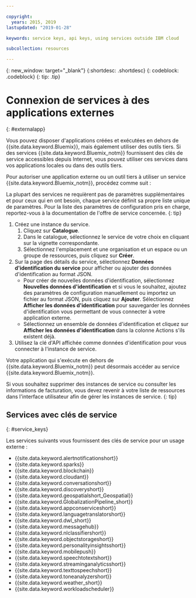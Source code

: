 ```yaml
---

copyright:
  years: 2015, 2019
lastupdated: "2019-01-28"

keywords: service keys, api keys, using services outside IBM cloud

subcollection: resources

---
```


{: new_window: target="_blank"}
{:shortdesc: .shortdesc}
{: codeblock: .codeblock}
{: tip: .tip}

# Connexion de services à des applications externes
{: #externalapp}

Vous pouvez disposer d'applications créées et exécutées en dehors de {{site.data.keyword.Bluemix}}, mais également utiliser des outils tiers. Si des services {{site.data.keyword.Bluemix_notm}} fournissent des clés de service accessibles depuis Internet, vous pouvez utiliser ces services dans vos applications locales ou dans des outils tiers.

Pour autoriser une application externe ou un outil tiers à utiliser un service {{site.data.keyword.Bluemix_notm}}, procédez comme suit :

La plupart des services ne requièrent pas de paramètres supplémentaires et pour ceux qui en ont besoin, chaque service définit sa propre liste unique de paramètres. Pour la liste des paramètres de configuration pris en charge, reportez-vous à la documentation de l'offre de service concernée.
{: tip}

1. Créez une instance du service.
    1. Cliquez sur **Catalogue**.
    2. Dans le catalogue, sélectionnez le service de votre choix en cliquant sur la vignette correspondante.
    3. Sélectionnez l'emplacement et une organisation et un espace ou un groupe de ressources, puis cliquez sur **Créer**.
2. Sur la page des détails du service, sélectionnez **Données d'identification du service** pour afficher ou ajouter des données d'identification au format JSON.
    * Pour créer de nouvelles données d'identification, sélectionnez **Nouvelles données d'identification** et si vous le souhaitez, ajoutez des paramètres de configuration manuellement ou importez un fichier au format JSON, puis cliquez sur **Ajouter**. Sélectionnez **Afficher les données d'identification** pour sauvegarder les données d'identification vous permettant de vous connecter à votre application externe.
    * Sélectionnez un ensemble de données d'identification et cliquez sur **Afficher les données d'identification** dans la colonne Actions s'ils existent déjà.
3. Utilisez la clé d'API affichée comme données d'identification pour vous connecter à l'instance de service.

Votre application qui s'exécute en dehors de {{site.data.keyword.Bluemix_notm}} peut désormais accéder au
service {{site.data.keyword.Bluemix_notm}}.

Si vous souhaitez supprimer des instances de service ou consulter les informations de facturation, vous devez revenir à votre liste de ressources dans l'interface utilisateur afin de gérer les instances de service.
{: tip}

## Services avec clés de service
{: #service_keys}

Les services suivants vous fournissent des clés de service pour un usage externe :

* {{site.data.keyword.alertnotificationshort}} <!--Alert Notification-->
* {{site.data.keyword.sparks}} <!--Analytics for Apache Spark-->
* {{site.data.keyword.blockchain}} <!--Blockchain-->
* {{site.data.keyword.cloudant}} <!--Cloudant&reg; NoSQL DB-->
* {{site.data.keyword.conversationshort}} <!--Conversation-->
* {{site.data.keyword.discoveryshort}} <!--Discovery-->
* {{site.data.keyword.geospatialshort_Geospatial}} <!--Geospatial Analytics-->
* {{site.data.keyword.GlobalizationPipeline_short}} <!--Globalization Pipeline-->
* {{site.data.keyword.appconserviceshort}} <!--IBM&reg; App Connect-->
* {{site.data.keyword.languagetranslatorshort}} <!--Language Translator-->
* {{site.data.keyword.dwl_short}} <!--Lift-->
* {{site.data.keyword.messagehub}} <!--Message Hub-->
* {{site.data.keyword.nlclassifiershort}} <!--Natural Language Classifier-->
* {{site.data.keyword.objectstorageshort}} <!--Object Storage-->
* {{site.data.keyword.personalityinsightsshort}} <!--Personality Insights-->
* {{site.data.keyword.mobilepush}} <!--Push-->
* {{site.data.keyword.speechtotextshort}} <!-- Speech to Text-->
* {{site.data.keyword.streaminganalyticsshort}} <!--Streaming Analytics-->
* {{site.data.keyword.texttospeechshort}} <!--Text to Speech-->
* {{site.data.keyword.toneanalyzershort}} <!--Tone Analyzer-->
* {{site.data.keyword.weather_short}} <!--Weather Company Data-->
* {{site.data.keyword.workloadscheduler}} <!--Workload Scheduler-->
